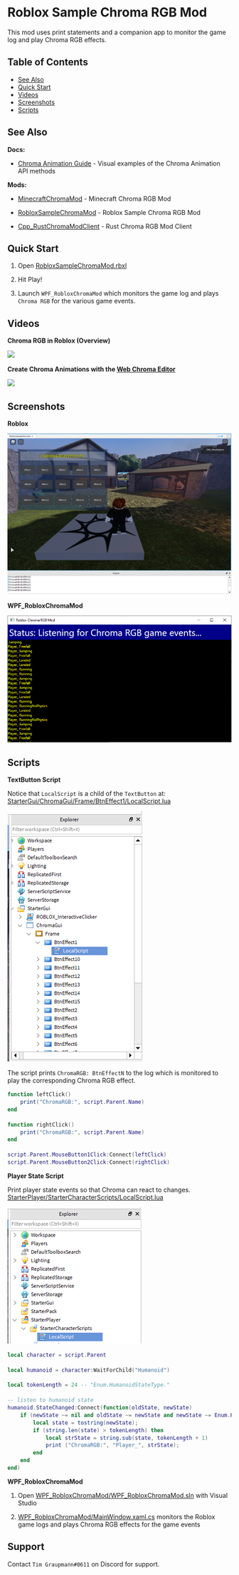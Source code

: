 # Roblox Sample Chroma RGB Mod

This mod uses print statements and a companion app to monitor the game log and play Chroma RGB effects.


## Table of Contents

* [See Also](#see-also)
* [Quick Start](#quick-start)
* [Videos](#videos)
* [Screenshots](#screenshots)
* [Scripts](#scripts)


## See Also

**Docs:**

- [Chroma Animation Guide](http://chroma.razer.com/ChromaGuide/) - Visual examples of the Chroma Animation API methods

**Mods:**

- [MinecraftChromaMod](https://github.com/tgraupmann/MinecraftChromaMod) - Minecraft Chroma RGB Mod

- [RobloxSampleChromaMod](https://github.com/tgraupmann/RobloxSampleChromaMod) - Roblox Sample Chroma RGB Mod

- [Cpp_RustChromaModClient](https://github.com/tgraupmann/Cpp_RustChromaModClient) - Rust Chroma RGB Mod Client


## Quick Start ##

1. Open [RobloxSampleChromaMod.rbxl](RobloxSampleChromaMod.rbxl)

2. Hit Play!

3. Launch `WPF_RobloxChromaMod` which monitors the game log and plays `Chroma RGB` for the various game events.


## Videos ##


**Chroma RGB in Roblox (Overview)**

<a target="_blank" href="https://youtu.be/AI5I4I07aW8"><img src="https://img.youtube.com/vi/AI5I4I07aW8/0.jpg"></a>


**Create Chroma Animations with the [Web Chroma Editor](https://chroma.razer.com/ChromaEditor/)**

<a target="_blank" href="https://youtu.be/ZVX3DNW2gIM"><img src="https://img.youtube.com/vi/ZVX3DNW2gIM/0.jpg"></a>


## Screenshots ##

**Roblox**

![image_1](images/image_1.png)

**WPF_RobloxChromaMod**

![image_3](images/image_3.png)


## Scripts ##


**TextButton Script**

Notice that `LocalScript` is a child of the `TextButton` at: [StarterGui/ChromaGui/Frame/BtnEffect1/LocalScript.lua](StarterGui/ChromaGui/Frame/BtnEffect1/LocalScript.lua)

![image_2](images/image_2.png)

The script prints `ChromaRGB: BtnEffectN` to the log which is monitored to play the corresponding Chroma RGB effect.

```lua
function leftClick()
	print("ChromaRGB:", script.Parent.Name)
end

function rightClick()
	print("ChromaRGB:", script.Parent.Name)
end

script.Parent.MouseButton1Click:Connect(leftClick)
script.Parent.MouseButton2Click:Connect(rightClick)
```


**Player State Script**

Print player state events so that Chroma can react to changes. [StarterPlayer/StarterCharacterScripts/LocalScript.lua](StarterPlayer/StarterCharacterScripts/LocalScript.lua)

![image_4](images/image_4.png)

```lua
local character = script.Parent

local humanoid = character:WaitForChild("Humanoid")

local tokenLength = 24 -- "Enum.HumanoidStateType."

-- listen to humanoid state
humanoid.StateChanged:Connect(function(oldState, newState)
	if (newState ~= nil and oldState ~= newState and newState ~= Enum.HumanoidStateType.None) then
		local state = tostring(newState);
		if (string.len(state) > tokenLength) then
			local strState = string.sub(state, tokenLength + 1)
			print ("ChromaRGB:", "Player_", strState);
		end
	end
end)
```


**WPF_RobloxChromaMod**

1. Open [WPF_RobloxChromaMod/WPF_RobloxChromaMod.sln](WPF_RobloxChromaMod/WPF_RobloxChromaMod.sln) with Visual Studio

2. [WPF_RobloxChromaMod/MainWindow.xaml.cs](WPF_RobloxChromaMod/MainWindow.xaml.cs) monitors the Roblox game logs and plays Chroma RGB effects for the game events


## Support

Contact `Tim Graupmann#0611` on Discord for support.
